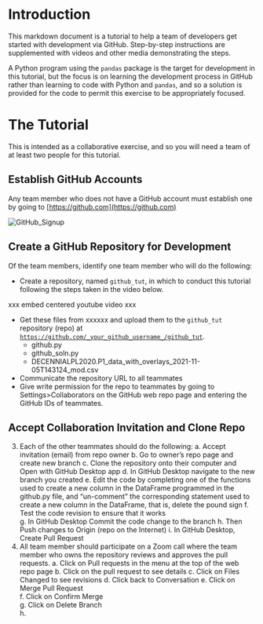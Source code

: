 # Introduction

This markdown document is a tutorial to help a team of developers get started with development via GitHub.  Step-by-step instructions are supplemented with videos and other media demonstrating the steps.

A Python program using the <code>pandas</code> package is the target for development in this tutorial, but the focus is on learning the development process in GitHub rather than learning to code with Python and <code>pandas</code>, and so a solution is provided for the code to permit this exercise to be appropriately focused.  

# The Tutorial

This is intended as a collaborative exercise, and so you will need a team of at least two people for this tutorial.  

## Establish GitHub Accounts

Any team member who does not have a GitHub account must establish one by going to [https://github.com](https://github.com)

![GitHub_Signup](media/github_landing_page.jpg)

## Create a GitHub Repository for Development

Of the team members, identify one team member who will do the following:

-  Create a repository, named <code>github_tut</code>, in which to conduct this tutorial following the steps taken in the video below.

xxx embed centered youtube video xxx

- Get these files from xxxxxx and upload them to the <code>github_tut</code> repository (repo) at <code>https://github.com/_your_github_username_/github_tut</code>.
  - github.py
  - github_soln.py
  - DECENNIALPL2020.P1_data_with_overlays_2021-11-05T143124_mod.csv
-  Communicate the repository URL to all teammates
-  Give write permission for the repo to teammates by going to <code></code>Settings>Collaborators</code> on the GitHub web repo page and entering the GitHub IDs of teammates.

## Accept Collaboration Invitation and Clone Repo








3.	Each of the other teammates should do the following:
a.	Accept invitation (email) from repo owner
b.	Go to owner’s repo page and create new branch
c.	Clone the repository onto their computer and Open with GitHub Desktop app
d.	In GitHub Desktop navigate to the new branch you created
e.	Edit the code by completing one of the functions used to create a new column in the DataFrame programmed in the github.py file, and “un-comment” the corresponding statement used to create a new column in the DataFrame, that is, delete the pound sign
f.	Test the code revision to ensure that it works  
g.	In GitHub Desktop Commit the code change to the branch
h.	Then Push changes to Origin (repo on the Internet)
i.	In GitHub Desktop, Create Pull Request
4.	All team member should participate on a Zoom call where the team member who owns the repository reviews and approves the pull requests.
a.	Click on Pull requests in the menu at the top of the web repo page
b.	Click on the pull request to see details
c.	Click on Files Changed to see revisions
d.	Click back to Conversation
e.	Click on Merge Pull Request   
f.	Click on Confirm Merge   
g.	Click on Delete Branch   
h.	


